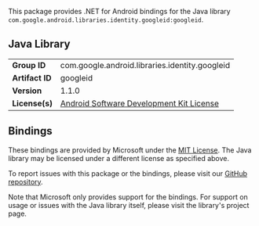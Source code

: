 This package provides .NET for Android bindings for the Java library `com.google.android.libraries.identity.googleid:googleid`.

## Java Library

| | |
|-|-|
| **Group ID** | com.google.android.libraries.identity.googleid |
| **Artifact ID** | googleid |
| **Version** | 1.1.0 |
| **License(s)** | [Android Software Development Kit License](https://developer.android.com/studio/terms.html) |

## Bindings

These bindings are provided by Microsoft under the [MIT License](https://opensource.org/licenses/MIT). The Java
library may be licensed under a different license as specified above.

To report issues with this package or the bindings, please visit our [GitHub repository](https://aka.ms/android-libraries).

Note that Microsoft only provides support for the bindings. For support on
usage or issues with the Java library itself, please visit the library's project page.
